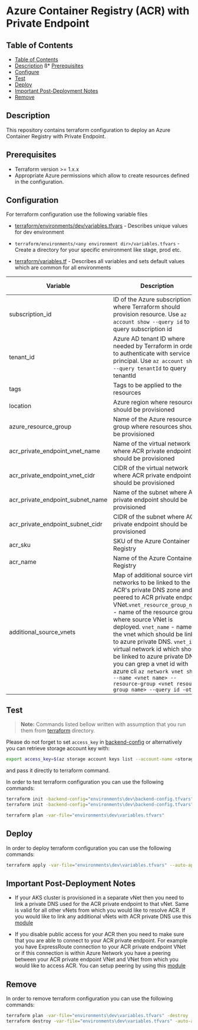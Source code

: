 # Azure Container Registry (ACR) with Private Endpoint

## Table of Contents

<!--ts-->

* [Table of Contents](#table-of-contents)
* [Description](#description)
ß* [Prerequisites](#prerequisites)
* [Configure](#configure)
* [Test](#test)
* [Deploy](#deploy)
* [Important Post-Deployment Notes](#important-post-deployment-notes)
* [Remove](#remove)

<!--te-->

## Description

This repository contains terraform configuration to deploy an Azure Container Registry with Private Endpoint.

## Prerequisites

* Terraform version >= 1.x.x
* Appropriate Azure permissions which allow to create resources defined in the configuration.

## Configuration

For terraform configuration use the following variable files

* [terraform/environments/dev/variables.tfvars](terraform/environment/dev/variables.tfvars) - Describes unique values for dev environment
  
* `terraform/environments/<any environment dir>/variables.tfvars` - Create a directory for your specific environment like stage, prod etc.

* [terraform/variables.tf](terraform/variables.tf) - Describes all variables and sets default values which are common for all environments

Variable | Description | Type | Default Value
-------- | ------------|------| --------------
subscription_id | ID of the Azure subscription where Terraform should provision resource. Use `az account show --query id` to query subscription id | string | ""
tenant_id | Azure AD tenant ID where needed by Terraform in order to authenticate with service principal. Use `az account show --query tenantId` to query tenantId | string | ""
tags | Tags to be applied to the resources | map(string) | {}
location | Azure region where resources should be provisioned | string | "westeurope"
azure_resource_group | Name of the Azure resource group where resources should be provisioned | string | ""
acr_private_endpoint_vnet_name | Name of the virtual network where ACR private endpoint should be provisioned | string | ""
acr_private_endpoint_vnet_cidr | CIDR of the virtual network where ACR private endpoint should be provisioned | string | ""
acr_private_endpoint_subnet_name | Name of the subnet where ACR private endpoint should be provisioned | string | ""
acr_private_endpoint_subnet_cidr | CIDR of the subnet where ACR private endpoint should be provisioned | string | ""
acr_sku | SKU of the Azure Container Registry | string | "Premium"
acr_name | Name of the Azure Container Registry | string | ""
additional_source_vnets | Map of additional source virtual networks to be linked to the ACR's private DNS zone and peered to ACR private endpoint VNet.`vnet_resource_group_name` - name of the resource group where source VNet is deployed. `vnet_name` - name of the vnet which should be linked to azure private DNS. `vnet_id` - virtual network id which should be linked to azure private DNS you can grep a vnet id with azure cli `az network vnet show --name <vnet name> --resource-group <vnet resource group name> --query id -otsv` | map(object) | {}

## Test

> **Note:** Commands listed bellow written with assumption that you run them from [terraform](terraform/) directory.

Please do not forget to set `access_key` in [backend-config](/terraform/environment/dev/backend-config.tfvars) or alternatively you can retrieve storage account key with:

```bash
export access_key=$(az storage account keys list --account-name <storage-account-name> --query [0].value)
```

and pass it directly to terraform command.

In order to test terraform configuration you can use the following commands:

```bash
terraform init -backend-config="environments\dev\backend-config.tfvars" # If you keep access_key in backend-config.tfvars
terraform init -backend-config="environments\dev\backend-config.tfvars" -backend-config="access_key=$access_key" # If would like to pass access_key directly to terraform

terraform plan -var-file="environments\dev\variables.tfvars"
```

## Deploy

In order to deploy terraform configuration you can use the following commands:

```bash
terraform apply -var-file="environments\dev\variables.tfvars" --auto-approve
```

## Important Post-Deployment Notes

* If your AKS cluster is provisioned in a separate vNet then you need to link a private DNS used for the ACR private endpoint to that vNet. Same is valid for all other vNets from which you would like to resolve ACR. If you would like to link any additional vNets with ACR private DNS use this [module](terraform/modules/dns-vnet-link/)

* If you disable public access for your ACR then you need to make sure that you are able to connect to your ACR private endpoint. For example you have ExpressRoute connection to your ACR private endpoint VNet or if this connection is within Azure Network you have a peering between your ACR private endpoint VNet and VNet from which you would like to access ACR. You can setup peering by using this [module](terraform/modules/vnet-peering/)

## Remove

In order to remove terraform configuration you can use the following commands:

```bash
terraform plan -var-file="environments\dev\variables.tfvars" -destroy
terraform destroy -var-file="environments\dev\variables.tfvars" -auto-approve
```

<!-- Links -->
